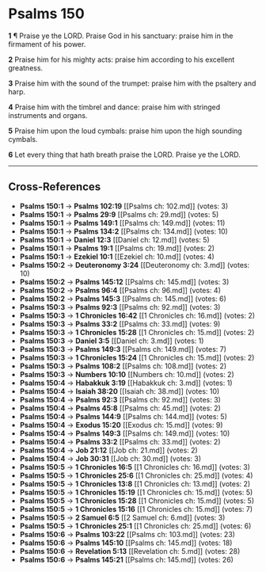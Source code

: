 # Psalms 150

**1** ¶ Praise ye the LORD. Praise God in his sanctuary: praise him in the firmament of his power.

**2** Praise him for his mighty acts: praise him according to his excellent greatness.

**3** Praise him with the sound of the trumpet: praise him with the psaltery and harp.

**4** Praise him with the timbrel and dance: praise him with stringed instruments and organs.

**5** Praise him upon the loud cymbals: praise him upon the high sounding cymbals.

**6** Let every thing that hath breath praise the LORD. Praise ye the LORD.

---

## Cross-References

- **Psalms 150:1** → **Psalms 102:19** [[Psalms ch: 102.md]] (votes: 3)
- **Psalms 150:1** → **Psalms 29:9** [[Psalms ch: 29.md]] (votes: 5)
- **Psalms 150:1** → **Psalms 149:1** [[Psalms ch: 149.md]] (votes: 11)
- **Psalms 150:1** → **Psalms 134:2** [[Psalms ch: 134.md]] (votes: 10)
- **Psalms 150:1** → **Daniel 12:3** [[Daniel ch: 12.md]] (votes: 5)
- **Psalms 150:1** → **Psalms 19:1** [[Psalms ch: 19.md]] (votes: 2)
- **Psalms 150:1** → **Ezekiel 10:1** [[Ezekiel ch: 10.md]] (votes: 4)
- **Psalms 150:2** → **Deuteronomy 3:24** [[Deuteronomy ch: 3.md]] (votes: 10)
- **Psalms 150:2** → **Psalms 145:12** [[Psalms ch: 145.md]] (votes: 3)
- **Psalms 150:2** → **Psalms 96:4** [[Psalms ch: 96.md]] (votes: 4)
- **Psalms 150:2** → **Psalms 145:3** [[Psalms ch: 145.md]] (votes: 6)
- **Psalms 150:3** → **Psalms 92:3** [[Psalms ch: 92.md]] (votes: 3)
- **Psalms 150:3** → **1 Chronicles 16:42** [[1 Chronicles ch: 16.md]] (votes: 2)
- **Psalms 150:3** → **Psalms 33:2** [[Psalms ch: 33.md]] (votes: 9)
- **Psalms 150:3** → **1 Chronicles 15:28** [[1 Chronicles ch: 15.md]] (votes: 2)
- **Psalms 150:3** → **Daniel 3:5** [[Daniel ch: 3.md]] (votes: 1)
- **Psalms 150:3** → **Psalms 149:3** [[Psalms ch: 149.md]] (votes: 7)
- **Psalms 150:3** → **1 Chronicles 15:24** [[1 Chronicles ch: 15.md]] (votes: 2)
- **Psalms 150:3** → **Psalms 108:2** [[Psalms ch: 108.md]] (votes: 2)
- **Psalms 150:3** → **Numbers 10:10** [[Numbers ch: 10.md]] (votes: 2)
- **Psalms 150:4** → **Habakkuk 3:19** [[Habakkuk ch: 3.md]] (votes: 1)
- **Psalms 150:4** → **Isaiah 38:20** [[Isaiah ch: 38.md]] (votes: 10)
- **Psalms 150:4** → **Psalms 92:3** [[Psalms ch: 92.md]] (votes: 3)
- **Psalms 150:4** → **Psalms 45:8** [[Psalms ch: 45.md]] (votes: 2)
- **Psalms 150:4** → **Psalms 144:9** [[Psalms ch: 144.md]] (votes: 5)
- **Psalms 150:4** → **Exodus 15:20** [[Exodus ch: 15.md]] (votes: 9)
- **Psalms 150:4** → **Psalms 149:3** [[Psalms ch: 149.md]] (votes: 10)
- **Psalms 150:4** → **Psalms 33:2** [[Psalms ch: 33.md]] (votes: 2)
- **Psalms 150:4** → **Job 21:12** [[Job ch: 21.md]] (votes: 2)
- **Psalms 150:4** → **Job 30:31** [[Job ch: 30.md]] (votes: 3)
- **Psalms 150:5** → **1 Chronicles 16:5** [[1 Chronicles ch: 16.md]] (votes: 3)
- **Psalms 150:5** → **1 Chronicles 25:6** [[1 Chronicles ch: 25.md]] (votes: 4)
- **Psalms 150:5** → **1 Chronicles 13:8** [[1 Chronicles ch: 13.md]] (votes: 2)
- **Psalms 150:5** → **1 Chronicles 15:19** [[1 Chronicles ch: 15.md]] (votes: 5)
- **Psalms 150:5** → **1 Chronicles 15:28** [[1 Chronicles ch: 15.md]] (votes: 5)
- **Psalms 150:5** → **1 Chronicles 15:16** [[1 Chronicles ch: 15.md]] (votes: 7)
- **Psalms 150:5** → **2 Samuel 6:5** [[2 Samuel ch: 6.md]] (votes: 3)
- **Psalms 150:5** → **1 Chronicles 25:1** [[1 Chronicles ch: 25.md]] (votes: 6)
- **Psalms 150:6** → **Psalms 103:22** [[Psalms ch: 103.md]] (votes: 23)
- **Psalms 150:6** → **Psalms 145:10** [[Psalms ch: 145.md]] (votes: 18)
- **Psalms 150:6** → **Revelation 5:13** [[Revelation ch: 5.md]] (votes: 28)
- **Psalms 150:6** → **Psalms 145:21** [[Psalms ch: 145.md]] (votes: 26)

